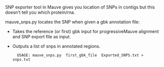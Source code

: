 SNP exporter tool in Mauve gives you location of SNPs in contigs but this doesn't tell you which protein/rna. 

mauve_snps.py locates the SNP when given a gbk annotation file:



- Takes the reference (or first) gbk input for progressiveMauve alignment and SNP export file as input.
- Outputs a list of snps in annotated regions.


		USAGE: mauve_snps.py  first_gbk_file  Exported_SNPS.txt > snps.txt  

